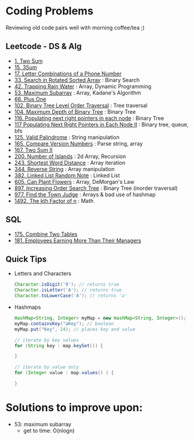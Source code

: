 # Coding Problems

Reviewing old code pairs well with morning coffee/tea ;)

## Leetcode - DS & Alg

- [1. Two Sum](problems/1-two-sum.md)
- [15. 3Sum](problems/15-3-sum.md)
- [17. Letter Combinations of a Phone Number](problems/17-letter-combinations-of-a-phone-number.md)
- [33. Search in Rotated Sorted Array](problems/33-search-in-rotated-sorted-array.md) : Binary Search
- [42. Trapping Rain Water](problems/42-trapping-rain-water.md) : Array, Dynamic Programming
- [53. Maximum Subarray](problems/53-maximum-subarray.md) : Array, Kadane's Algorithm
- [66. Plus One](problems/66-plus-one.md)
- [102. Binary Tree Level Order Traversal](problems/102-binary-tree-level-order-traversal.md) : Tree traversal
- [104. Maximum Depth of Binary Tree](problems/104-max-depth-binary-tree.md) : Binary Tree
- [116. Populating next right pointers in each node](problems/116-propulating-next-pointers-in-each-node.md) : Binary Tree
- [117 Populating Next Right Pointers in Each Node II](problems/117-populating-next-right-pointers-in-each-node.md) : Binary tree, queue, bfs
- [125. Valid Palindrome](problems/125-valid-palindrome.md) : String manipulation
- [165. Compare Version Numbers](problems/165-compare-version-numbers.md) : Parse string, array
- [167. Two Sum II](problems/167-two-Sum-II.md)
- [200. Number of Islands](problems/200-number-of-islands.md) : 2d Array, Recursion
- [243. Shortest Word Distance](problems/243-shortest-word-distance.md) : Array iteration
- [344. Reverse String](problems/344-reverse-string.md) : Array manipulation
- [382. Linked List Random Note](problems/382-linked-list-random-note.md) : Linked List
- [605. Can Plant Flowers](problems/605-can-plant-flowers.md) : Array, DeMorgan's Law
- [897. Increasing Order Search Tree](problems/897-increasing-order-search-tree.md) : Binary Tree (inorder traversal)
- [977. Find the Town Judge](problems/997-find-town-judge.md) : Arrays & bad use of hashmap
- [1492. The kth Factor of n](problems/1492-the-kth-factor-of-n.md) : Math

## SQL

- [175. Combine Two Tables](problems/175-combine-two-tables.md)
- [181. Employees Earning More Than Their Managers](problems/181-employees-earning-more-than-their-managers.md)

## Quick Tips

- Letters and Characters

  ```Java
  Character.isDigit('9'); // returns true
  Character.isLetter('A'); // returns true
  Character.toLowerCase('A'); // returns 'a'

  ```

- Hashmaps

  ```Java
  HashMap<String, Integer> myMap = new HashMap<String, Integer>();
  myMap.containsKey("aKey"); // boolean
  myMap.put("Key", 24); // places key and value

  // iterate by key values
  for (String key : map.keySet()) {

  }

  // iterate by value only
  for (Integer value : map.values() ) {

  }

  ```


# Solutions to improve upon:
- 53: maximum subarray
  - get to time: O(nlogn)